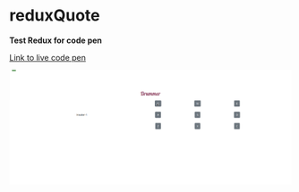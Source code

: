 # reduxQuote
**Test Redux for code pen**

 [Link to live code pen](https://codepen.io/rkng/pen/bGrJKYG)

 ![plot](../assets/drummer.png)
